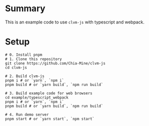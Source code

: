 # Summary
This is an example code to use `clvm-js` with typescript and webpack.

# Setup
```shell
# 0. Install pnpm
# 1. Clone this repository
git clone https://github.com/Chia-Mine/clvm-js
cd clvm-js

# 2. Build clvm-js
pnpm i # or `yarn`, `npm i`
pnpm build # or `yarn build`, `npm run build`

# 3. Build example code for web browsers
cd example/typescript_webpack
pnpm i # or `yarn`, `npm i`
pnpm build # or `yarn build`, `npm run build`

# 4. Run demo server
pnpm start # or `yarn start`, `npm start`
```
